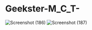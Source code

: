 # Geekster-M_C_T-
![Screenshot (186)](https://user-images.githubusercontent.com/104826351/200712337-b738839c-0a52-4136-8ea4-792129e45269.png)
![Screenshot (187)](https://user-images.githubusercontent.com/104826351/200712344-e19ac7b4-2bfd-43f0-97d8-7157f10980ee.png)
